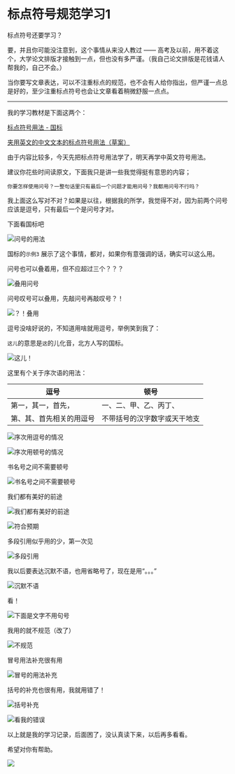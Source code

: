 # 标点符号规范学习1

标点符号还要学习？

要，并且你可能没注意到，这个事情从来没人教过 —— 高考及以前，用不着这个，大学论文排版才接触到一点，但也没有多严谨。（我自己论文排版是花钱请人帮我的，自己不会。）

当你要写文章表达，可以不注重标点的规范，也不会有人给你指出，但严谨一点总是好的，至少注重标点符号也会让文章看着稍微舒服一点点。

***

我的学习教材是下面这两个：

[标点符号用法 - 国标](http://www.moe.gov.cn/ewebeditor/uploadfile/2015/01/13/20150113091548267.pdf)

[夹用英文的中文文本的标点符号用法（草案）](http://www.moe.gov.cn/ewebeditor/uploadfile/2015/01/13/20150113092346124.pdf)

由于内容比较多，今天先把标点符号用法学了，明天再学中英文符号用法。

建议你花些时间读原文，下面我只是讲一些我觉得挺有意思的内容；

`你要怎样使用问号？一整句话里只有最后一个问题才能用问号？我都用问号不行吗？`

我上面这么写对不对？如果是以往，根据我的所学，我觉得不对，因为前两个问号应该是逗号，只有最后一个是问号才对。

下面看国标吧

![问号的用法](https://cdn.ljk.cool/202201112229619.png)

国标的`示例3` 展示了这个事情，都对，如果你有意强调的话，确实可以这么用。

问号也可以叠着用，但不应超过三个？？？

![叠用问号](https://cdn.ljk.cool/202201112234147.png)

问号叹号可以叠用，先敲问号再敲叹号？！

![？！叠用](https://cdn.ljk.cool/202201112235310.png)

逗号没啥好说的，不知道用啥就用逗号，举例笑到我了：

`这儿`的意思是`这`的儿化音，北方人写的国标。

![这儿！](https://cdn.ljk.cool/202201112239121.png)

这里有个关于序次语的用法：

| 逗号           | 顿号             |
| ------------ | -------------- |
| 第一，其一，首先，    | 一、二、甲、乙、丙丁、    |
| 第、其、首先相关的用逗号 | 不带括号的汉字数字或天干地支 |

![序次用逗号的情况](https://cdn.ljk.cool/202201112242026.png)

![序次用顿号的情况](https://cdn.ljk.cool/202201112242838.png)

书名号之间不需要顿号

![书名号之间不需要顿号](https://cdn.ljk.cool/202201112247081.png)

我们都有美好的前途

![我们都有美好的前途](https://cdn.ljk.cool/202201112252654.png)

![符合预期](https://cdn.ljk.cool/202201112312456.png)

多段引用似乎用的少，第一次见

![多段引用](https://cdn.ljk.cool/202201112255640.png)

我以后要表达沉默不语，也用省略号了，现在是用“。。。”

![沉默不语](https://cdn.ljk.cool/202201112302473.png)

看！

![下面是文字不用句号](https://cdn.ljk.cool/202201112314601.png)

我用的就不规范（改了）

![不规范](https://cdn.ljk.cool/202201112315054.png)

冒号用法补充很有用

![冒号的用法补充](https://cdn.ljk.cool/202201112319610.png)

括号的补充也很有用，我就用错了！

![括号补充](https://cdn.ljk.cool/202201112321093.png)

![看我的错误](https://cdn.ljk.cool/202201112321065.png)

以上就是我的学习记录，后面困了，没认真读下来，以后再多看看。

希望对你有帮助。

[  ![](https://newbie.zeromesh.net/donate.7.6.svg)](https://donate.cafe/ljkjl)
